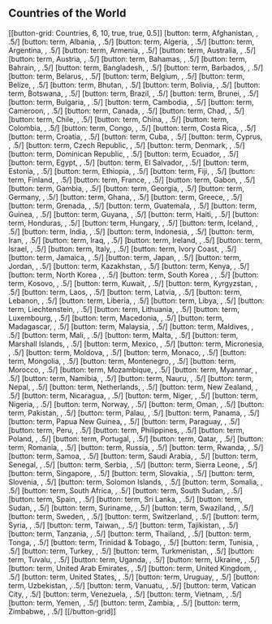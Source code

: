 ## Countries of the World
[[button-grid: Countries, 6, 10, true, true, 0.5]]
[button: term, Afghanistan, , .5/]
[button: term, Albania, , .5/]
[button: term, Algeria, , .5/]
[button: term, Argentina, , .5/]
[button: term, Armenia, , .5/]
[button: term, Australia, , .5/]
[button: term, Austria, , .5/]
[button: term, Bahamas, , .5/]
[button: term, Bahrain, , .5/]
[button: term, Bangladesh, , .5/]
[button: term, Barbados, , .5/]
[button: term, Belarus, , .5/]
[button: term, Belgium, , .5/]
[button: term, Belize, , .5/]
[button: term, Bhutan, , .5/]
[button: term, Bolivia, , .5/]
[button: term, Botswana, , .5/]
[button: term, Brazil, , .5/]
[button: term, Brunei, , .5/]
[button: term, Bulgaria, , .5/]
[button: term, Cambodia, , .5/]
[button: term, Cameroon, , .5/]
[button: term, Canada, , .5/]
[button: term, Chad, , .5/]
[button: term, Chile, , .5/]
[button: term, China, , .5/]
[button: term, Colombia, , .5/]
[button: term, Congo, , .5/]
[button: term, Costa Rica, , .5/]
[button: term, Croatia, , .5/]
[button: term, Cuba, , .5/]
[button: term, Cyprus, , .5/]
[button: term, Czech Republic, , .5/]
[button: term, Denmark, , .5/]
[button: term, Dominican Republic, , .5/]
[button: term, Ecuador, , .5/]
[button: term, Egypt, , .5/]
[button: term, El Salvador, , .5/]
[button: term, Estonia, , .5/]
[button: term, Ethiopia, , .5/]
[button: term, Fiji, , .5/]
[button: term, Finland, , .5/]
[button: term, France, , .5/]
[button: term, Gabon, , .5/]
[button: term, Gambia, , .5/]
[button: term, Georgia, , .5/]
[button: term, Germany, , .5/]
[button: term, Ghana, , .5/]
[button: term, Greece, , .5/]
[button: term, Grenada, , .5/]
[button: term, Guatemala, , .5/]
[button: term, Guinea, , .5/]
[button: term, Guyana, , .5/]
[button: term, Haiti, , .5/]
[button: term, Honduras, , .5/]
[button: term, Hungary, , .5/]
[button: term, Iceland, , .5/]
[button: term, India, , .5/]
[button: term, Indonesia, , .5/]
[button: term, Iran, , .5/]
[button: term, Iraq, , .5/]
[button: term, Ireland, , .5/]
[button: term, Israel, , .5/]
[button: term, Italy, , .5/]
[button: term, Ivory Coast, , .5/]
[button: term, Jamaica, , .5/]
[button: term, Japan, , .5/]
[button: term, Jordan, , .5/]
[button: term, Kazakhstan, , .5/]
[button: term, Kenya, , .5/]
[button: term, North Korea , , .5/]
[button: term, South Korea , , .5/]
[button: term, Kosovo, , .5/]
[button: term, Kuwait, , .5/]
[button: term, Kyrgyzstan, , .5/]
[button: term, Laos, , .5/]
[button: term, Latvia, , .5/]
[button: term, Lebanon, , .5/]
[button: term, Liberia, , .5/]
[button: term, Libya, , .5/]
[button: term, Liechtenstein, , .5/]
[button: term, Lithuania, , .5/]
[button: term, Luxembourg, , .5/]
[button: term, Macedonia, , .5/]
[button: term, Madagascar, , .5/]
[button: term, Malaysia, , .5/]
[button: term, Maldives, , .5/]
[button: term, Mali, , .5/]
[button: term, Malta, , .5/]
[button: term, Marshall Islands, , .5/]
[button: term, Mexico, , .5/]
[button: term, Micronesia, , .5/]
[button: term, Moldova, , .5/]
[button: term, Monaco, , .5/]
[button: term, Mongolia, , .5/]
[button: term, Montenegro, , .5/]
[button: term, Morocco, , .5/]
[button: term, Mozambique, , .5/]
[button: term, Myanmar, , .5/]
[button: term, Namibia, , .5/]
[button: term, Nauru, , .5/]
[button: term, Nepal, , .5/]
[button: term, Netherlands, , .5/]
[button: term, New Zealand, , .5/]
[button: term, Nicaragua, , .5/]
[button: term, Niger, , .5/]
[button: term, Nigeria, , .5/]
[button: term, Norway, , .5/]
[button: term, Oman, , .5/]
[button: term, Pakistan, , .5/]
[button: term, Palau, , .5/]
[button: term, Panama, , .5/]
[button: term, Papua New Guinea, , .5/]
[button: term, Paraguay, , .5/]
[button: term, Peru, , .5/]
[button: term, Philippines, , .5/]
[button: term, Poland, , .5/]
[button: term, Portugal, , .5/]
[button: term, Qatar, , .5/]
[button: term, Romania, , .5/]
[button: term, Russia, , .5/]
[button: term, Rwanda, , .5/]
[button: term, Samoa, , .5/]
[button: term, Saudi Arabia, , .5/]
[button: term, Senegal, , .5/]
[button: term, Serbia, , .5/]
[button: term, Sierra Leone, , .5/]
[button: term, Singapore, , .5/]
[button: term, Slovakia, , .5/]
[button: term, Slovenia, , .5/]
[button: term, Solomon Islands, , .5/]
[button: term, Somalia, , .5/]
[button: term, South Africa, , .5/]
[button: term, South Sudan, , .5/]
[button: term, Spain, , .5/]
[button: term, Sri Lanka, , .5/]
[button: term, Sudan, , .5/]
[button: term, Suriname, , .5/]
[button: term, Swaziland, , .5/]
[button: term, Sweden, , .5/]
[button: term, Switzerland, , .5/]
[button: term, Syria, , .5/]
[button: term, Taiwan, , .5/]
[button: term, Tajikistan, , .5/]
[button: term, Tanzania, , .5/]
[button: term, Thailand, , .5/]
[button: term, Tonga, , .5/]
[button: term, Trinidad & Tobago, , .5/]
[button: term, Tunisia, , .5/]
[button: term, Turkey, , .5/]
[button: term, Turkmenistan, , .5/]
[button: term, Tuvalu, , .5/]
[button: term, Uganda, , .5/]
[button: term, Ukraine, , .5/]
[button: term, United Arab Emirates, , .5/]
[button: term, United Kingdom, , .5/]
[button: term, United States, , .5/]
[button: term, Uruguay, , .5/]
[button: term, Uzbekistan, , .5/]
[button: term, Vanuatu, , .5/]
[button: term, Vatican City, , .5/]
[button: term, Venezuela, , .5/]
[button: term, Vietnam, , .5/]
[button: term, Yemen, , .5/]
[button: term, Zambia, , .5/]
[button: term, Zimbabwe, , .5/]
[[/button-grid]]